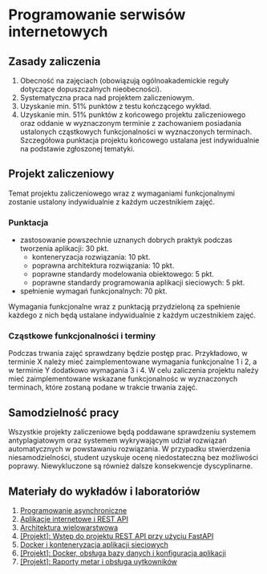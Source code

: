 # Programowanie serwisów internetowych

## Zasady zaliczenia
1. Obecność na zajęciach (obowiązują ogólnoakademickie reguły dotyczące dopuszczalnych nieobecności).
2. Systematyczna praca nad projektem zaliczeniowym.
3. Uzyskanie min. 51% punktów z testu kończącego wykład.
4. Uzyskanie min. 51% punktów z końcowego projektu zaliczeniowego oraz oddanie w wyznaczonym terminie z zachowaniem posiadania ustalonych cząstkowych funkcjonalności w wyznaczonych terminach. Szczegółowa punktacja projektu końcowego ustalana jest indywidualnie na podstawie zgłoszonej tematyki.

## Projekt zaliczeniowy
Temat projektu zaliczeniowego wraz z wymaganiami funkcjonalnymi zostanie ustalony indywidualnie z każdym uczestnikiem zajęć.

### Punktacja
- zastosowanie powszechnie uznanych dobrych praktyk podczas tworzenia aplikacji: 30 pkt.
  - konteneryzacja rozwiązania: 10 pkt.
  - poprawna architektura rozwiązania: 10 pkt.
  - poprawne standardy modelowania obiektowego: 5 pkt.
  - poprawne standardy programowania aplikacji sieciowych: 5 pkt.
- spełnienie wymagań funkcjonalnych: 70 pkt.

Wymagania funkcjonalne wraz z punktacją przydzieloną za spełnienie każdego z nich będą ustalane indywidualnie z każdym uczestnikiem zajęć.

### Cząstkowe funkcjonalności i terminy
Podczas trwania zajęć sprawdzany będzie postęp prac. Przykładowo, w terminie X należy mieć zaimplementowane wymagania funkcjonalne 1 i 2, a w terminie Y dodatkowo wymagania 3 i 4. W celu zaliczenia projektu należy mieć zaimplementowane wskazane funkcjonalnośc w wyznaczonych terminach, które zostaną podane w trakcie trwania zajęć.

## Samodzielność pracy
Wszystkie projekty zaliczeniowe będą poddawane sprawdzeniu systemem antyplagiatowym oraz systemem wykrywającym udział rozwiązań automatycznych w powstawaniu rozwiązania. W przypadku stwierdzenia niesamodzielności, student uzyskuje ocenę niedostateczną bez możliwości poprawy. Niewykluczone są również dalsze konsekwencje dyscyplinarne.

## Materiały do wykładów i laboratoriów
1. [Programowanie asynchroniczne](https://github.com/betacord/PSI/blob/main/lectures/1_concurrency.ipynb)
2. [Aplikacje internetowe i REST API](https://github.com/betacord/PSI/blob/main/lectures/2_rest_api.ipynb)
3. [Architektura wielowarstwowa](https://github.com/betacord/PSI/blob/main/lectures/3_onion_architecture.ipynb)
4. [[Projekt]: Wstęp do projektu REST API przy użyciu FastAPI](https://github.com/betacord/airport-meteo-api/tree/11a539f48f507d0af7bb29fd3e6afa5f7879765c)
5. [Docker i konteneryzacja aplikacji sieciowych](https://keen-ghost-ded.notion.site/Konteneryzacja-13fe6bfe93a9808db924d3bfaabded30?pvs=4)
6. [[Projekt]: Docker, obsługa bazy danych i konfiguracja aplikacji](https://github.com/betacord/airport-meteo-api/tree/2e3b124175fbe169dd4d3ca494863f031d1ca1cf)
7. [[Projekt]: Raporty metar i obsługa uytkowników](https://github.com/betacord/airport-meteo-api/tree/2ed7620734655602b9e19a8207d665298097737b)
